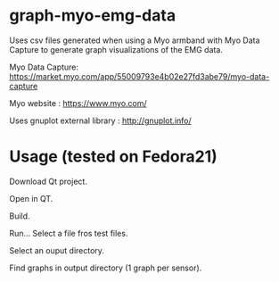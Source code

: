 # graph-myo-emg-data

Uses csv files generated when using a Myo armband with Myo Data Capture to generate graph visualizations of the EMG data.

Myo Data Capture: https://market.myo.com/app/55009793e4b02e27fd3abe79/myo-data-capture

Myo website : https://www.myo.com/

Uses gnuplot external library : http://gnuplot.info/

# Usage (tested on Fedora21)

Download Qt project.

Open in QT.

Build.

Run...
Select a file fros test files.

Select an ouput directory.

Find graphs in output directory (1 graph per sensor).
